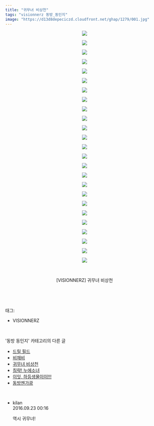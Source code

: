 ```yaml
---
title: "귀무녀 비상천"
tags: "visionnerz 동방_동인지"
image: "https://d13d8depeciczd.cloudfront.net/ghap/1279/001.jpg"
---
```

<div class="article">
<p style="text-align: center; clear: none; float: none;"><img src="{{ site.imgserver12 }}/ghap/1279/001.jpg"/></p>
<p style="text-align: center; clear: none; float: none;"><img src="{{ site.imgserver12 }}/ghap/1279/002.jpg"/></p>
<p style="text-align: center; clear: none; float: none;"><img src="{{ site.imgserver12 }}/ghap/1279/003.jpg"/></p>
<p style="text-align: center; clear: none; float: none;"><img src="{{ site.imgserver12 }}/ghap/1279/004.jpg"/></p>
<p style="text-align: center; clear: none; float: none;"><img src="{{ site.imgserver12 }}/ghap/1279/005.jpg"/></p>
<p style="text-align: center; clear: none; float: none;"><img src="{{ site.imgserver12 }}/ghap/1279/006.jpg"/></p>
<p style="text-align: center; clear: none; float: none;"><img src="{{ site.imgserver12 }}/ghap/1279/007.jpg"/></p>
<p style="text-align: center; clear: none; float: none;"><img src="{{ site.imgserver12 }}/ghap/1279/008.jpg"/></p>
<p style="text-align: center; clear: none; float: none;"><img src="{{ site.imgserver12 }}/ghap/1279/009.jpg"/></p>
<p style="text-align: center; clear: none; float: none;"><img src="{{ site.imgserver12 }}/ghap/1279/010.jpg"/></p>
<p style="text-align: center; clear: none; float: none;"><img src="{{ site.imgserver12 }}/ghap/1279/011.jpg"/></p>
<p style="text-align: center; clear: none; float: none;"><img src="{{ site.imgserver12 }}/ghap/1279/012.jpg"/></p>
<p style="text-align: center; clear: none; float: none;"><img src="{{ site.imgserver12 }}/ghap/1279/013.jpg"/></p>
<p style="text-align: center; clear: none; float: none;"><img src="{{ site.imgserver12 }}/ghap/1279/014.jpg"/></p>
<p style="text-align: center; clear: none; float: none;"><img src="{{ site.imgserver12 }}/ghap/1279/015.jpg"/></p>
<p style="text-align: center; clear: none; float: none;"><img src="{{ site.imgserver12 }}/ghap/1279/016.jpg"/></p>
<p style="text-align: center; clear: none; float: none;"><img src="{{ site.imgserver12 }}/ghap/1279/017.jpg"/></p>
<p style="text-align: center; clear: none; float: none;"><img src="{{ site.imgserver12 }}/ghap/1279/018.jpg"/></p>
<p style="text-align: center; clear: none; float: none;"><img src="{{ site.imgserver12 }}/ghap/1279/019.jpg"/></p>
<p style="text-align: center; clear: none; float: none;"><img src="{{ site.imgserver12 }}/ghap/1279/020.jpg"/></p>
<p style="text-align: center; clear: none; float: none;"><img src="{{ site.imgserver12 }}/ghap/1279/021.jpg"/></p>
<p style="text-align: center; clear: none; float: none;"><img src="{{ site.imgserver12 }}/ghap/1279/022.jpg"/></p>
<p style="text-align: center; clear: none; float: none;"><img src="{{ site.imgserver12 }}/ghap/1279/023.jpg"/></p>
<p style="text-align: center; clear: none; float: none;"><img src="{{ site.imgserver12 }}/ghap/1279/024.jpg"/></p>
<p style="text-align: center; clear: none; float: none;"><img src="{{ site.imgserver12 }}/ghap/1279/025.jpg"/></p>
<p style="text-align: center; clear: none; float: none;"><br/></p>
<p style="text-align: center; clear: none; float: none;">[VISIONNERZ] 귀무녀 비상천</p>
<p><br/></p>
</div><br/>
<div class="tagTrail">
<p>태그: </p>
<ul>
<li>VISIONNERZ</li>
</ul>
</div><br/>
<div class="another">
<p>'동방 동인지' 카테고리의 다른 글</p>
<ul>
<li><a href="/ghap_1281">드릴 필드</a></li>
<li><a href="/ghap_1280">비채비</a></li>
<li><a href="/ghap_1279">귀무녀 비상천</a></li>
<li><a href="/ghap_1277">침략! 누에소녀</a></li>
<li><a href="/ghap_1276">이잇, 하등생물이이!!!</a></li>
<li><a href="/ghap_1275">동방젠가광</a></li>
</ul>
</div><br/>
<div class="cb_module cb_fluid">
<div class="cb_wrt cb_profile">
<div class="comment">
<ul>
<li class="cb_thumb_off" id="comment14811601">
<div class="cb_comment_area">
<div class="cb_info_area">
<div class="cb_section">
<span class="cb_nick_name">kilan</span>
</div>
<div class="cb_section">
<span class="cb_date">2016.09.23 00:16 </span>
</div>
</div>
<div class="cb_dsc_comment">
<p class="cb_dsc">
											역시 귀무녀!
										</p>
</div>
</div></li>
</ul>
</div>
</div><!-- commentList close -->
</div><br/>
